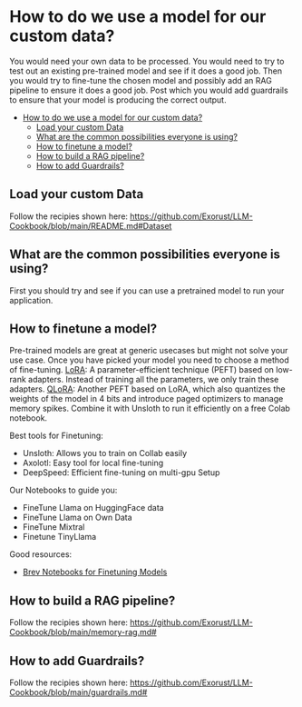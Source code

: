 # How to do we use a model for our custom data?

You would need your own data to be processed. You would need to try to test out an existing pre-trained model and see if it does a good job. Then you would try to fine-tune the chosen model and possibly add an RAG pipeline to ensure it does a good job. Post which you would add guardrails to ensure that your model is producing the correct output.

- [How to do we use a model for our custom data?](#how-to-do-we-use-a-model-for-our-custom-data)
  - [Load your custom Data](#load-your-custom-data)
  - [What are the common possibilities everyone is using?](#what-are-the-common-possibilities-everyone-is-using)
  - [How to finetune a model?](#how-to-finetune-a-model)
  - [How to build a RAG pipeline?](#how-to-build-a-rag-pipeline)
  - [How to add Guardrails?](#how-to-add-guardrails)

## Load your custom Data
Follow the recipies shown here: https://github.com/Exorust/LLM-Cookbook/blob/main/README.md#Dataset


## What are the common possibilities everyone is using?
First you should try and see if you can use a pretrained model to run your application. 

## How to finetune a model?
Pre-trained models are great at generic usecases but might not solve your use case. 
Once you have picked your model you need to choose a method of fine-tuning. 
[LoRA](https://arxiv.org/abs/2106.09685): A parameter-efficient technique (PEFT) based on low-rank adapters. Instead of training all the parameters, we only train these adapters.
[QLoRA](https://arxiv.org/abs/2305.14314): Another PEFT based on LoRA, which also quantizes the weights of the model in 4 bits and introduce paged optimizers to manage memory spikes. Combine it with Unsloth to run it efficiently on a free Colab notebook.

Best tools for Finetuning:
- Unsloth: Allows you to train on Collab easily
- Axolotl: Easy tool for local fine-tuning
- DeepSpeed: Efficient fine-tuning on multi-gpu Setup

Our Notebooks to guide you:
- FineTune Llama on HuggingFace data
- FineTune Llama on Own Data
- FineTune Mixtral
- Finetune TinyLlama 

Good resources:
- [Brev Notebooks for Finetuning Models](https://github.com/brevdev/notebooks)

## How to build a RAG pipeline?
Follow the recipies shown here: https://github.com/Exorust/LLM-Cookbook/blob/main/memory-rag.md#

## How to add Guardrails?
Follow the recipies shown here: https://github.com/Exorust/LLM-Cookbook/blob/main/guardrails.md#